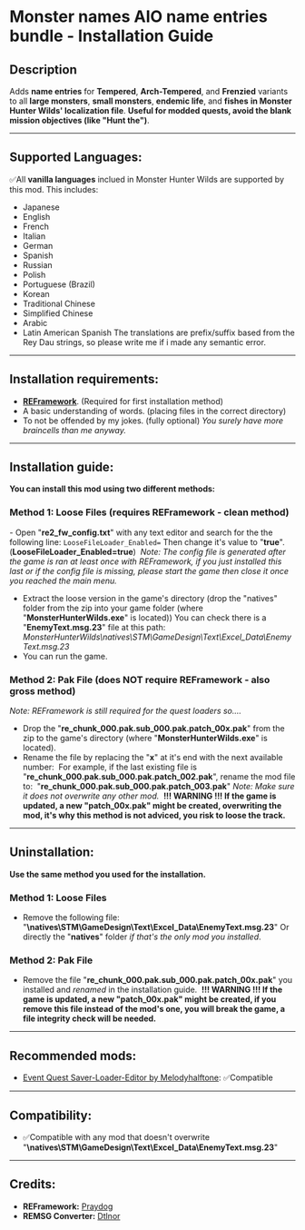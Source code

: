# Monster names AIO name entries bundle - Installation Guide

## Description  
Adds **__name entries__** for **Tempered**, **Arch-Tempered**, and **Frenzied** variants to all **large monsters**, **small monsters**, **endemic life**, and **fishes** **__in Monster Hunter Wilds' localization file__**.
**__Useful for modded quests, avoid the blank mission objectives (like "Hunt the")__**.

---  

## Supported Languages:
✅All **vanilla languages** inclued in Monster Hunter Wilds are supported by this mod.
This includes:
- Japanese
- English
- French
- Italian
- German
- Spanish
- Russian
- Polish
- Portuguese (Brazil)
- Korean
- Traditional Chinese
- Simplified Chinese
- Arabic
- Latin American Spanish
The translations are prefix/suffix based from the Rey Dau strings, so please write me if i made any semantic error.

---  

## Installation requirements:  

- [**REFramework**](https://github.com/praydog/REFramework-nightly/releases). (Required for first installation method)  
- A basic understanding of words. (placing files in the correct directory)  
- To not be offended by my jokes. (fully optional) *You surely have more braincells than me anyway.*  

---  

## Installation guide:  
**You can install this mod using two different methods:**

### Method 1: Loose Files (requires REFramework - clean method)
﻿- Open "**re2_fw_config.txt**" with any text editor and search for the the following line:
  `LooseFileLoader_Enabled=`
﻿  Then change it's value to "**true**". (**__LooseFileLoader_Enabled=true__**)
﻿  *Note: The config file is generated after the game is ran at least once with REFramework, if you just installed this last or if the config file is missing, please start the game ﻿then close it once you reached the main menu.*
- Extract the loose version in the game's directory (drop the "natives" folder from the zip into your game folder (where "**MonsterHunterWilds.exe**" is located))
  You can check there is a "**EnemyText.msg.23**" file at this path:
﻿  *MonsterHunterWilds\natives\STM\GameDesign\Text\Excel_Data\EnemyText.msg.23*
- You can run the game.

### Method 2: Pak File (does NOT require REFramework - also gross method)
*Note: REFramework is still required for the quest loaders so....*
- Drop the "**re_chunk_000.pak.sub_000.pak.patch_00x.pak**" from the zip to the game's directory (where "**MonsterHunterWilds.exe**" is located).
- Rename the file by replacing the "**x**" at it's end with the next available number:
﻿  For example, if the last existing file is
﻿  "**re_chunk_000.pak.sub_000.pak.__patch_002.pak__**",
﻿  rename the mod file to:
﻿  "**re_chunk_000.pak.sub_000.pak.__patch_003.pak__**"
﻿  *Note: Make sure it does not overwrite any other mod.*
﻿  **__!!! WARNING !!! If the game is updated, a new "patch_00x.pak" might be created, overwriting the mod, it's why this method is not adviced, you risk to loose the ﻿﻿﻿track.__**

---  

## Uninstallation:  
**Use the same method you used for the installation.**

### Method 1: Loose Files
- Remove the following file:
﻿  "**\natives\STM\GameDesign\Text\Excel_Data\EnemyText.msg.23**"
﻿  Or directly the "**natives**" folder *if that's the only mod you installed*.

### Method 2: Pak File
- Remove the file "**re_chunk_000.pak.sub_000.pak.patch_00x.pak**" you installed and *renamed* in the installation guide.
﻿﻿  **__!!! WARNING !!! If the game is updated, a new "patch_00x.pak" might be created, if you remove this file instead of the mod's one, you will break the game, a file ﻿﻿﻿integrity check will be needed.__**

---  

## Recommended mods:  
- [Event Quest Saver-Loader-Editor by Melodyhalftone](https://www.nexusmods.com/monsterhunterwilds/mods/1087): ✅Compatible

---  

## Compatibility:  
- ✅Compatible with any mod that doesn't overwrite "**\natives\STM\GameDesign\Text\Excel_Data\EnemyText.msg.23**"

---  

## Credits:  
- **REFramework:** [Praydog](https://github.com/praydog)
- **REMSG Converter:** [Dtlnor](https://github.com/dtlnor/REMSG_Converter)
